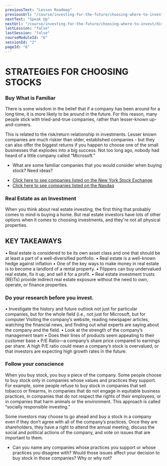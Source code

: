 ```yaml
---
previousText: "Lesson Roadmap"
previousUrl: "/course/investing-for-the-future/choosing-where-to-invest/roadmap"
nextText: "Speak Up"
nextUrl: "/course/investing-for-the-future/choosing-where-to-invest/discussion"
lastLession: "false"
lastSession: "false"
courseModuleId: "6"
sessionId: "2"
pageId: "6"
---
```



# STRATEGIES FOR CHOOSING STOCKS

### Buy What is Familiar
There is some wisdom in the belief that if a company has been around for a long time, it is more likely to be around in the future. For this reason, many people stick with tried-and-true companies, rather than lesser-known up-and-comers. 

This is related to the risk/return relationship in investments. Lesser known companies are much riskier than older, established companies - but they can also offer the biggest returns if you happen to choose one of the small businesses that explodes into a big success. Not too long ago, nobody had heard of a little company called “Microsoft.”

- What are some familiar companies that you would consider when buying stock? 
Need ideas?
* <a href="https://www.nyse.com/listings_directory/stock" target="_blank">Click here to see companies listed on the New York Stock Exchange</a>
* <a href="https://www.advfn.com/nasdaq/nasdaq.asp" target="_blank">Click here to see companies listed on the Nasdaq</a>

### Real Estate as an Investment

When you think about real estate investing, the first thing that probably comes to mind is buying a home.  But real estate investors have lots of other options when it comes to choosing investments, and they're not all physical properties.

## KEY TAKEAWAYS
•	Real estate is considered to be its own asset class and one that should be at least a part of a well-diversified portfolio.
•	Real estate is a well-known hedge against inflation
•	One of the key ways to make money in real estate is to become a landlord of a rental property.
•	Flippers can buy undervalued real estate, fix it up, and sell it for a profit.
•	Real estate investment trusts (REITs) provide indirect real estate exposure without the need to own, operate, or finance properties.


### Do your research before you invest.  
•	Investigate the history and future outlook not just for particular companies, but for the whole field (i.e., not just for Microsoft, but for computer Visiting the company’s website, reading newspaper articles, watching the financial news, and finding out what experts are saying about the company and the field. 
•	Look at the strength of the company’s management team
•	Does their lines of products seem appealing to their customer base
•	P/E Ratio—a company’s share price compared to earnings per share. A high P/E ratio could mean a company’s stock is overvalued, or that investors are expecting high growth rates in the future.

### Follow your conscience
When you buy stock, you buy a piece of the company. Some people choose to buy stock only in companies whose values and practices they support. For example, some people refuse to buy stock in companies that sell tobacco or firearms, in companies that do not engage in equitable business practices, in companies that do not respect the rights of their employees, or in companies that harm animals or the environment. This approach is called “socially responsible investing.”

Some investors may choose to go ahead and buy a stock in a company even if they don’t agree with all of the company’s practices. Once they are shareholders, they have a right to attend the annual meeting, discuss the social and political actions of the company, and vote on issues that are important to them.

- Can you name any companies whose practices you support or whose practices you disagree with? Would those issues affect your decision to buy stock in those companies? Why or why not?
